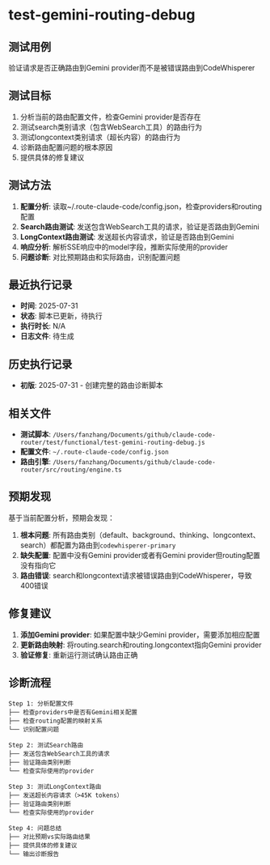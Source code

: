 # test-gemini-routing-debug

## 测试用例
验证请求是否正确路由到Gemini provider而不是被错误路由到CodeWhisperer

## 测试目标
1. 分析当前的路由配置文件，检查Gemini provider是否存在
2. 测试search类别请求（包含WebSearch工具）的路由行为
3. 测试longcontext类别请求（超长内容）的路由行为
4. 诊断路由配置问题的根本原因
5. 提供具体的修复建议

## 测试方法
1. **配置分析**: 读取~/.route-claude-code/config.json，检查providers和routing配置
2. **Search路由测试**: 发送包含WebSearch工具的请求，验证是否路由到Gemini
3. **LongContext路由测试**: 发送超长内容请求，验证是否路由到Gemini
4. **响应分析**: 解析SSE响应中的model字段，推断实际使用的provider
5. **问题诊断**: 对比预期路由和实际路由，识别配置问题

## 最近执行记录
- **时间**: 2025-07-31
- **状态**: 脚本已更新，待执行
- **执行时长**: N/A
- **日志文件**: 待生成

## 历史执行记录
- **初版**: 2025-07-31 - 创建完整的路由诊断脚本

## 相关文件
- **测试脚本**: `/Users/fanzhang/Documents/github/claude-code-router/test/functional/test-gemini-routing-debug.js`
- **配置文件**: `~/.route-claude-code/config.json`
- **路由引擎**: `/Users/fanzhang/Documents/github/claude-code-router/src/routing/engine.ts`

## 预期发现
基于当前配置分析，预期会发现：
1. **根本问题**: 所有路由类别（default、background、thinking、longcontext、search）都配置为路由到`codewhisperer-primary`
2. **缺失配置**: 配置中没有Gemini provider或者有Gemini provider但routing配置没有指向它
3. **路由错误**: search和longcontext请求被错误路由到CodeWhisperer，导致400错误

## 修复建议
1. **添加Gemini provider**: 如果配置中缺少Gemini provider，需要添加相应配置
2. **更新路由映射**: 将routing.search和routing.longcontext指向Gemini provider
3. **验证修复**: 重新运行测试确认路由正确

## 诊断流程
```
Step 1: 分析配置文件
├── 检查providers中是否有Gemini相关配置
├── 检查routing配置的映射关系
└── 识别配置问题

Step 2: 测试Search路由
├── 发送包含WebSearch工具的请求
├── 验证路由类别判断
└── 检查实际使用的provider

Step 3: 测试LongContext路由  
├── 发送超长内容请求（>45K tokens）
├── 验证路由类别判断
└── 检查实际使用的provider

Step 4: 问题总结
├── 对比预期vs实际路由结果
├── 提供具体的修复建议
└── 输出诊断报告
```